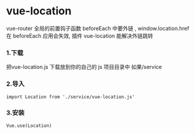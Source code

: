 # vue-location

vue-router 全局的前置钩子函数 beforeEach 中要外链 ,
window.location.href 在 beforeEach 应用会失效,
插件 vue-location 能解决外链跳转

### 1.下载
把vue-location.js 下载放到你的自己的 js 项目目录中 如果/service

### 2.导入
```
import Location from './service/vue-location.js'
```

### 3.安装
```
Vue.use(Location)
```

